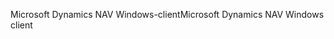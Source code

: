 <span data-ttu-id="a9e50-101">Microsoft Dynamics NAV Windows-client</span><span class="sxs-lookup"><span data-stu-id="a9e50-101">Microsoft Dynamics NAV Windows client</span></span>